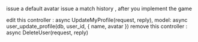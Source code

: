 issue a default avatar
issue a match history , after you implement the game

edit this controller : async UpdateMyProfile(request, reply), model: async user_update_profile(db, user_id, { name, avatar })
remove this controller : async DeleteUser(request, reply)